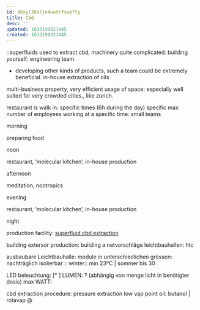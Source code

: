 ```yaml
---
id: d6xyl36b7je4uotrfswp7ty
title: Cbd
desc: ''
updated: 1633199321445
created: 1633199321445
---
```


::superfluids used to extract cbd,
machinery quite complicated: building yourself: engineering team.

- developing other kinds of products, such a team could be extremely beneficial.
in-house extraction of oils

multi-business property, very efficient usage of space: especially well suited for very crowded cities., like zurich.

restaurant is walk in: specific times (6h during the day)
specific max number of employees working at a specific time: small teams

morning

preparing food

noon

restaurant, ‘molecular kitchen’, in-house production

afternoon

meditation, nootropics

evening

restaurant, ‘molecular kitchen’, in-house production

night

production facility:
[superfluid cbd extraction](https://www.alibaba.com/product-detail/Supercritical-CO2-Hemp-Oil-Extraction-Machine_60485920557.html?s=p)

building extersor production: building a netvorschläge leichtbauhallen:
htc

ausbaubare Leichtbauhalle: module in unterschiedlichen grössen: nachträglich isolierbar :: winter:: min 23ºC  | sommer bis 30

LED beleuchtung:
[* ]
LUMEN: ? (abhängig von menge licht in benötigter dosis)
max WATT:

cbd extraction procedure:
pressure extraction low vap point oil: butanol |
rotavap @
